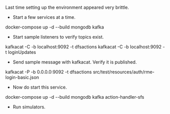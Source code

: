 Last time setting up the environment appeared very brittle.

- Start a few services at a time.

docker-compose up -d --build mongodb kafka

- Start sample listeners to verify topics exist.

kafkacat -C -b localhost:9092 -t dfsactions
kafkacat -C -b localhost:9092 -t loginUpdates

- Send sample message with kafkacat. Verify it is published.

kafkacat -P -b 0.0.0.0:9092 -t dfsactions src/test/resources/auth/rme-login-basic.json

- Now do start this service.

docker-compose up -d --build mongodb kafka action-handler-sfs

- Run simulators.
